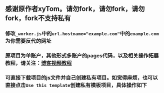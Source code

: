 ## 感谢原作者xyTom。请勿fork，请勿fork，请勿fork，fork不支持私有

### 修改`_worker.js`中的`url.hostname="example.com"`中的`example.com`为你需要反代的网址

### 原项目为单账户，其他形式多账户的pages代码，以及相关操作拓展教程，请关注：[博客视频教程](https://ygkkk.blogspot.com/2022/05/heroku-cloudflare-workers-pages.html)

### 可直接下载项目的js文件并自己创建私有项目。如觉得麻烦，也可以直接点击`Use this template`创建私有模板项目，具体操作如下
